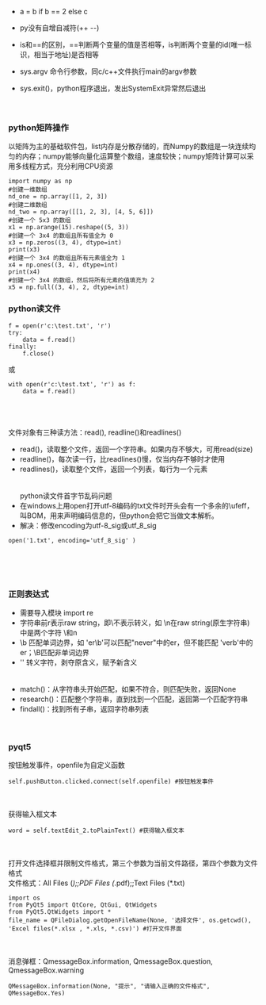 - a = b if b == 2 else c

- py没有自增自减符(++ --)
- is和==的区别，==判断两个变量的值是否相等，is判断两个变量的id(唯一标识，相当于地址)是否相等
- sys.argv 命令行参数，同c/c++文件执行main的argv参数
- sys.exit()，python程序退出，发出SystemExit异常然后退出
</br></br></br>

### python矩阵操作
以矩阵为主的基础软件包，list内存是分散存储的，而Numpy的数组是一块连续均匀的内存；numpy能够向量化运算整个数组，速度较快；numpy矩阵计算可以采用多线程方式，充分利用CPU资源
```
import numpy as np
#创建一维数组
nd_one = np.array([1, 2, 3])
#创建二维数组
nd_two = np.array([[1, 2, 3], [4, 5, 6]])
#创建一个 5x3 的数组
x1 = np.arange(15).reshape((5, 3))
#创建一个 3x4 的数组且所有值全为 0
x3 = np.zeros((3, 4), dtype=int)
print(x3)
#创建一个 3x4 的数组且所有元素值全为 1
x4 = np.ones((3, 4), dtype=int)
print(x4)
#创建一个 3x4 的数组，然后将所有元素的值填充为 2
x5 = np.full((3, 4), 2, dtype=int)
```
### python读文件
```
f = open(r'c:\test.txt', 'r')
try:
    data = f.read()
finally:
    f.close()
```
或
```
with open(r'c:\test.txt', 'r') as f:
    data = f.read()
```
</br></br></br>
文件对象有三种读方法：read(), readline()和readlines()
- read()，读取整个文件，返回一个字符串。如果内存不够大，可用read(size)
- readline()，每次读一行，比readlines()慢，仅当内存不够时才使用
- readlines()，读取整个文件，返回一个列表，每行为一个元素
</br></br></br>
python读文件首字节乱码问题
- 在windows上用open打开utf-8编码的txt文件时开头会有一个多余的\ufeff，叫BOM，用来声明编码信息的，但python会把它当做文本解析。
- 解决：修改encoding为utf-8_sig或utf_8_sig
```
open('1.txt', encoding='utf_8_sig' )
```
</br></br></br>
### 正则表达式
- 需要导入模块 import re
- 字符串前r表示raw string，即\不表示转义，如 \n在raw string(原生字符串) 中是两个字符 \和n
- \b 匹配单词边界，如 'er\b'可以匹配"never"中的er，但不能匹配 'verb'中的er；\B匹配非单词边界
- '\' 转义字符，剥夺原含义，赋予新含义
</br></br></br>
- match()：从字符串头开始匹配，如果不符合，则匹配失败，返回None
- research()：匹配整个字符串，直到找到一个匹配，返回第一个匹配字符串
- findall()：找到所有子串，返回字符串列表
</br></br></br>
### pyqt5
按钮触发事件，openfile为自定义函数
```
self.pushButton.clicked.connect(self.openfile) #按钮触发事件
```
</br></br>
获得输入框文本
```
word = self.textEdit_2.toPlainText() #获得输入框文本
```
</br></br>
打开文件选择框并限制文件格式，第三个参数为当前文件路径，第四个参数为文件格式 </br>
文件格式：All Files (*);;PDF Files (*.pdf);;Text Files (*.txt)
```
import os
from PyQt5 import QtCore, QtGui, QtWidgets
from PyQt5.QtWidgets import *
file_name = QFileDialog.getOpenFileName(None, '选择文件', os.getcwd(), 'Excel files(*.xlsx , *.xls, *.csv)') #打开文件界面
```
</br></br>
消息弹框：QmessageBox.information, QmessageBox.question, QmessageBox.warning
```
QMessageBox.information(None, "提示", "请输入正确的文件格式", QMessageBox.Yes)
```
